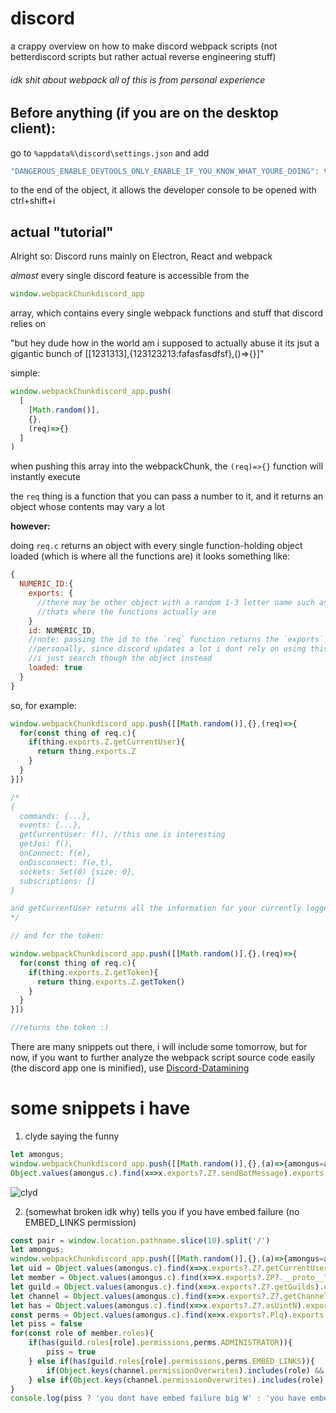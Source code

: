 # discord
a crappy overview on how to make discord webpack scripts (not betterdiscord scripts but rather actual reverse engineering stuff)

###### idk shit about webpack all of this is from personal experience

## Before anything (if you are on the desktop client):

go to `%appdata%\discord\settings.json` and add
```js
"DANGEROUS_ENABLE_DEVTOOLS_ONLY_ENABLE_IF_YOU_KNOW_WHAT_YOURE_DOING": true
```
to the end of the object, it allows the developer console to be opened with ctrl+shift+i

## actual "tutorial"
Alright so:
Discord runs mainly on Electron, React and webpack

*almost* every single discord feature is accessible from the
```js
window.webpackChunkdiscord_app
```
array, which contains every single webpack functions and stuff that discord relies on

"but hey dude how in the world am i supposed to actually abuse it its jsut a gigantic bunch of \[\[1231313],{123123213:fafasfasdfsf},()=>{}]"

simple:
```js
window.webpackChunkdiscord_app.push(
  [
    [Math.random()],
    {},
    (req)=>{}
  ]
)
```
when pushing this array into the webpackChunk, the `(req)=>{}` function will instantly execute

the `req` thing is a function that you can pass a number to it, and it returns an object whose contents may vary a lot

**however:**

doing `req.c` returns an object with every single function-holding object loaded (which is where all the functions are)
it looks something like:
```js
{
  NUMERIC_ID:{
    exports: {
      //there may be other object with a random 1-3 letter name such as Z, Plq, ZP or whatever
      //thats where the functions actually are
    }
    id: NUMERIC_ID, 
    //note: passing the id to the `req` function returns the `exports` object
    //personally, since discord updates a lot i dont rely on using this number because it can update
    //i just search though the object instead
    loaded: true
  }
}
```

so, for example:
```js
window.webpackChunkdiscord_app.push([[Math.random()],{},(req)=>{
  for(const thing of req.c){
    if(thing.exports.Z.getCurrentUser){
      return thing.exports.Z
    }
  }
}])

/*
{
  commands: {...},
  events: {...},
  getCurrentUser: f(), //this one is interesting
  getJoi: f(),
  onConnect: f(e),
  onDisconnect: f(e,t),
  sockets: Set(0) {size: 0},
  subscriptions: []
}

and getCurrentUser returns all the information for your currently logged in user (except for token)
*/

// and for the token:

window.webpackChunkdiscord_app.push([[Math.random()],{},(req)=>{
  for(const thing of req.c){
    if(thing.exports.Z.getToken){
      return thing.exports.Z.getToken()
    }
  }
}])

//returns the token :)
```

There are many snippets out there, i will include some tomorrow, but for now, if you want to further analyze the webpack script source code easily (the discord app one is minified), use [Discord-Datamining](https://github.com/Discord-Datamining/Discord-Datamining)

# some snippets i have
1. clyde saying the funny
```js
let amongus;
window.webpackChunkdiscord_app.push([[Math.random()],{},(a)=>{amongus=a}])
Object.values(amongus.c).find(x=>x.exports?.Z?.sendBotMessage).exports.Z.sendBotMessage(window.location.pathname.slice(10).split('/')[1],'mongus balls')
```
![clyd](https://host.paderos-neko.store/raw/Discord_8Ngm4uNAwZ_iOUqWTjpFREopgV.png)

2. (somewhat broken idk why) tells you if you have embed failure (no EMBED_LINKS permission)
```js
const pair = window.location.pathname.slice(10).split('/')
let amongus;
window.webpackChunkdiscord_app.push([[Math.random()],{},(a)=>{amongus=a}])
let uid = Object.values(amongus.c).find(x=>x.exports?.Z?.getCurrentUser).exports.Z.getCurrentUser().id
let member = Object.values(amongus.c).find(x=>x.exports?.ZP?.__proto__?.getSelfMember).exports.ZP.__proto__.getMembers(pair[0]).find(x=>x.userId==uid)
let guild = Object.values(amongus.c).find(x=>x.exports?.Z?.getGuilds).exports.Z.__proto__.getGuild(pair[0])
let channel = Object.values(amongus.c).find(x=>x.exports?.Z?.getChannel).exports.Z.getChannel(pair[1])
let has = Object.values(amongus.c).find(x=>x.exports?.Z?.asUintN).exports.Z.has
const perms = Object.values(amongus.c).find(x=>x.exports?.Plq).exports.Plq
let piss = false
for(const role of member.roles){
    if(has(guild.roles[role].permissions,perms.ADMINISTRATOR)){
        piss = true
    } else if(has(guild.roles[role].permissions,perms.EMBED_LINKS)){
        if(Object.keys(channel.permissionOverwrites).includes(role) && !has(channel.permissionOverwrites[role].deny,perms.EMBED_LINKS)) piss = true
    } else if(Object.keys(channel.permissionOverwrites).includes(role) && has(channel.permissionOverwrites[role].allow,perms.EMBED_LINKS)) piss = true
}
console.log(piss ? 'you dont have embed failure big W' : 'you have embed failure big LLLLLLLL')
```
